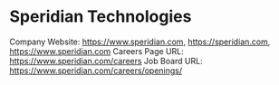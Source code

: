 # Speridian Technologies

Company Website: https://www.speridian.com, https://speridian.com, https://www.speridian.com
Careers Page URL: https://www.speridian.com/careers
Job Board URL: https://www.speridian.com/careers/openings/